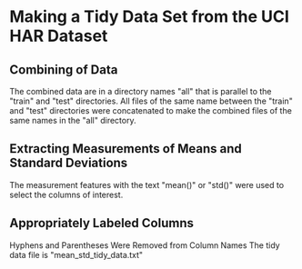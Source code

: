 # Making a Tidy Data Set from the UCI HAR Dataset

## Combining of Data
The combined data are in a directory names "all" that is parallel to the
"train" and "test" directories. All files of the same name between
the "train" and "test" directories were concatenated to make the 
combined files of the same names in the "all" directory.

## Extracting Measurements of Means and Standard Deviations
The measurement features with the text "mean()" or "std()" were used
to select the columns of interest.

## Appropriately Labeled Columns

Hyphens and Parentheses Were Removed from Column Names
The tidy data file is "mean_std_tidy_data.txt"
